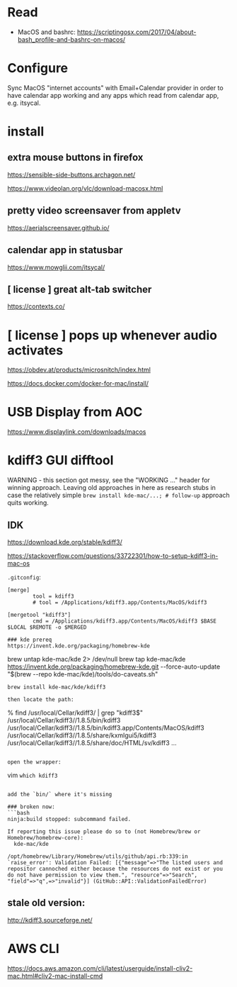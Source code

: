 # Read

* MacOS and bashrc: https://scriptingosx.com/2017/04/about-bash_profile-and-bashrc-on-macos/

# Configure

Sync MacOS "internet accounts" with Email+Calendar provider in order to have calendar app working and any apps which read from calendar app, e.g. itsycal.

# install 
## extra mouse buttons in firefox
https://sensible-side-buttons.archagon.net/

https://www.videolan.org/vlc/download-macosx.html

## pretty video screensaver from appletv
https://aerialscreensaver.github.io/

## calendar app in statusbar
https://www.mowglii.com/itsycal/

## [ license ] great alt-tab switcher
https://contexts.co/

# [ license ] pops up whenever audio activates
https://obdev.at/products/microsnitch/index.html

https://docs.docker.com/docker-for-mac/install/


# USB Display from AOC

https://www.displaylink.com/downloads/macos

# kdiff3 GUI difftool

WARNING - this section got messy, see the "WORKING ..." header for winning approach.
Leaving old approaches in here as research stubs in case the relatively simple `brew install kde-mac/...; # follow-up` approach quits working.

## IDK

https://download.kde.org/stable/kdiff3/

https://stackoverflow.com/questions/33722301/how-to-setup-kdiff3-in-mac-os

`.gitconfig`:
```
[merge]
        tool = kdiff3
        # tool = /Applications/kdiff3.app/Contents/MacOS/kdiff3

[mergetool "kdiff3"]
        cmd = /Applications/kdiff3.app/Contents/MacOS/kdiff3 $BASE $LOCAL $REMOTE -o $MERGED

### kde prereq
https://invent.kde.org/packaging/homebrew-kde
```
brew untap kde-mac/kde 2> /dev/null
brew tap kde-mac/kde https://invent.kde.org/packaging/homebrew-kde.git --force-auto-update
"$(brew --repo kde-mac/kde)/tools/do-caveats.sh"
```
brew install kde-mac/kde/kdiff3

then locate the path: 
```
 % find /usr/local/Cellar/kdiff3/ | grep "kdiff3$"
/usr/local/Cellar/kdiff3//1.8.5/bin/kdiff3
/usr/local/Cellar/kdiff3//1.8.5/bin/kdiff3.app/Contents/MacOS/kdiff3
/usr/local/Cellar/kdiff3//1.8.5/share/kxmlgui5/kdiff3
/usr/local/Cellar/kdiff3//1.8.5/share/doc/HTML/sv/kdiff3
...
```

open the wrapper:
```
vim `which kdiff3`
```

add the `bin/` where it's missing

### broken now:
```bash
ninja:build stopped: subcommand failed.

If reporting this issue please do so to (not Homebrew/brew or Homebrew/homebrew-core):
  kde-mac/kde

/opt/homebrew/Library/Homebrew/utils/github/api.rb:339:in `raise_error': Validation Failed: [{"message"=>"The listed users and repositor cannoched either because the resources do not exist or you do not have permission to view them.", "resource"=>"Search", "field"=>"q",=>"invalid"}] (GitHub::API::ValidationFailedError)
```

## stale old version:
 http://kdiff3.sourceforge.net/

# AWS CLI 
https://docs.aws.amazon.com/cli/latest/userguide/install-cliv2-mac.html#cliv2-mac-install-cmd
